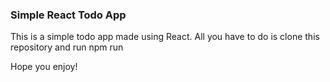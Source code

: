 ### Simple React Todo App
This is a simple todo app made using React.
All you have to do is clone this repository and run npm run

Hope you enjoy!

